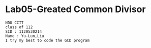 # Lab05-Greated Common Divisor
```
NDU CCIT 
class of 112
SID : 1120530214
Name : Yu-Lun,Liu
I try my best to code the GCD program 
```
